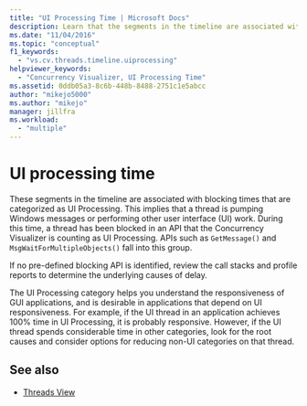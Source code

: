 ```yaml
---
title: "UI Processing Time | Microsoft Docs"
description: Learn that the segments in the timeline are associated with blocking times that are categorized as UI Processing.
ms.date: "11/04/2016"
ms.topic: "conceptual"
f1_keywords:
  - "vs.cv.threads.timeline.uiprocessing"
helpviewer_keywords:
  - "Concurrency Visualizer, UI Processing Time"
ms.assetid: 0ddb05a3-8c6b-448b-8488-2751c1e5abcc
author: "mikejo5000"
ms.author: "mikejo"
manager: jillfra
ms.workload:
  - "multiple"
---
```

# UI processing time
These segments in the timeline are associated with blocking times that are categorized as UI Processing. This implies that a thread is pumping Windows messages or performing other user interface (UI) work. During this time, a thread has been blocked in an API that the Concurrency Visualizer is counting as UI Processing. APIs such as `GetMessage()` and `MsgWaitForMultipleObjects()` fall into this group.

 If no pre-defined blocking API is identified, review the call stacks and profile reports to determine the underlying causes of delay.

 The UI Processing category helps you understand the responsiveness of GUI applications, and is desirable in applications that depend on UI responsiveness. For example, if the UI thread in an application achieves 100% time in UI Processing, it is probably responsive. However, if the UI thread spends considerable time in other categories, look for the root causes and consider options for reducing non-UI categories on that thread.

## See also
- [Threads View](../profiling/threads-view-parallel-performance.md)